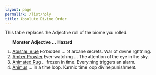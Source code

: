 ```yaml
---
layout: page
permalink: /list/holy
title: Absolute Divine Order
---
```


This table replaces the Adjective roll of the biome you rolled.

&nbsp; &nbsp; &nbsp; <span class="a">**Monster**</span> <span class="ee">**Adjective ...**</span> **Hazard**

1. <span class="a">[Abishai, Blue](/monsters/abishai-blue)</span> <span class="e">Forbidden ... of arcane secrets.</span> <span class="d">Wall of divine lightning.</span> 
1. <span class="a">[Amber Prowler](/monsters/amber-prowler)</span> <span class="e">Ever-watching ...</span> <span class="d">The attention of the eye in the sky.</span> 
1. <span class="a">[Animated Rug](/monsters/animated-rug)</span> <span class="e"> ... frozen in time.</span> <span class="d">Everything triggers an alarm.</span> 
1. <span class="a">[Animus](/monsters/animus)</span> <span class="e"> ... in a time loop.</span> <span class="d">Karmic time loop divine punishment.</span> 
